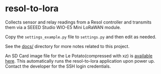 # resol-to-lora
Collects sensor and relay readings from a Resol controller and transmits them via a SEEED Studio WIO-E5 Mini LoRaWAN module.

Copy the `settings_example.py` file to `settings.py` and then edit as needed.

See the [docs/](docs/) directory for more notes related to this project.

An SD Card image file for the Le Potato(compressed with xz) is 
[available here](https://drive.google.com/file/d/11FL0MfN4Ghz2fjBJ-FRBNgZtUKJTwCgE/view?usp=sharing).
This automatically runs the resol-to-lora application upon power up.  Contact the developer for the SSH
login credentials.
